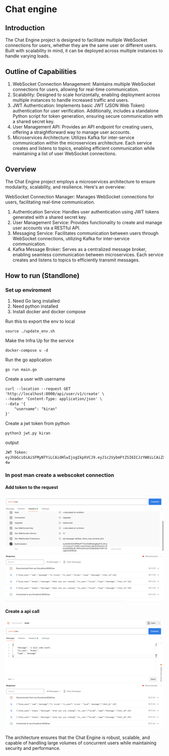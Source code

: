 # Chat engine

## Introduction
The Chat Engine project is designed to facilitate multiple WebSocket connections for users, whether they are the same user or different users. Built with scalability in mind, it can be deployed across multiple instances to handle varying loads.


## Outline of Capabilities
1. WebSocket Connection Management: Maintains multiple WebSocket connections for users, allowing for real-time communication.
2. Scalability: Designed to scale horizontally, enabling deployment across multiple instances to handle increased traffic and users.
3. JWT Authentication: Implements basic JWT (JSON Web Token) authentication for user verification. Additionally, includes a standalone Python script for token generation, ensuring secure communication with a shared secret key.
4. User Management API: Provides an API endpoint for creating users, offering a straightforward way to manage user accounts.
5. Microservices Architecture: Utilizes Kafka for inter-service communication within the microservices architecture. Each service creates and listens to topics, enabling efficient communication while maintaining a list of user WebSocket connections.


## Overview
The Chat Engine project employs a microservices architecture to ensure modularity, scalability, and resilience. Here's an overview:

WebSocket Connection Manager: Manages WebSocket connections for users, facilitating real-time communication.
1. Authentication Service: Handles user authentication using JWT tokens generated with a shared secret key.
2. User Management Service: Provides functionality to create and manage user accounts via a RESTful API.
3. Messaging Service: Facilitates communication between users through WebSocket connections, utilizing Kafka for inter-service communication.
4. Kafka Message Broker: Serves as a centralized message broker, enabling seamless communication between microservices. Each service creates and listens to topics to efficiently transmit messages.

## How to run (Standlone)

### Set up enviroment

1. Need Go lang installed
2. Need python installed
3. Install docker and docker compose

Run this to export the env to local
```
source ./update_env.sh
```

Make the Infra Up for the service
```
docker-compose u -d
```

Run the go application
```
go run main.go
```

Create a user with username
```
curl --location --request GET 'http://localhost:8000/api/user/v1/create' \
--header 'Content-Type: application/json' \
--data '{
    "username": "kiran"
}'
```

Create a jwt token from python
```
python3 jwt.py kiran
```

output
```
JWT Token: eyJhbGciOiAiSFMyNTYiLCAidHlwIjogIkpXVCJ9.eyJ1c2VybmFtZSI6ICJzYW0iLCAiZXhwIjogMTcxMzc1OTk2NX0.shOgOIpgFFqcxrwDLrzho_zLPtqffY1lQS7Up_mP-4w
```

### In post man create a webscoket connection 

#### Add token to the request
![Alt text](image/image2.png)

#### Create a api call
![Alt text](image/image1.png)

The architecture ensures that the Chat Engine is robust, scalable, and capable of handling large volumes of concurrent users while maintaining security and performance.







